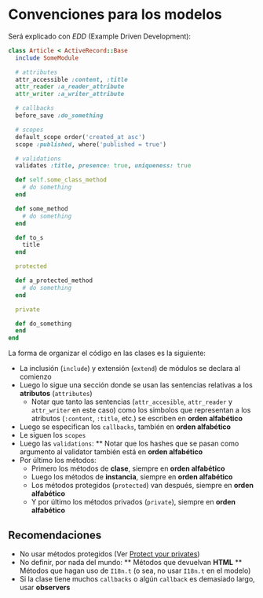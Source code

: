 # Convenciones para los modelos

Será explicado con *EDD* (Example Driven Development):

```ruby
class Article < ActiveRecord::Base
  include SomeModule

  # attributes
  attr_accessible :content, :title
  attr_reader :a_reader_attribute
  attr_writer :a_writer_attribute

  # callbacks
  before_save :do_something

  # scopes
  default_scope order('created_at asc')
  scope :published, where('published = true')

  # validations
  validates :title, presence: true, uniqueness: true

  def self.some_class_method
    # do something
  end

  def some_method
    # do something
  end

  def to_s
    title
  end

  protected

  def a_protected_method
    # do something
  end

  private

  def do_something
  end
end

```

La forma de organizar el código en las clases es la siguiente:

* La inclusión (`include`) y extensión (`extend`) de módulos se declara al
  comienzo
* Luego lo sigue una sección donde se usan las sentencias relativas a los
  **atributos** (`attributes`)
  * Notar que tanto las sentencias (`attr_accesible`, `attr_reader` y
    `attr_writer` en este caso) como los simbolos que representan a los
    atributos (`:content`, `:title`, etc.) se escriben en **orden alfabético**
* Luego se especifican los `callbacks`, también en **orden alfabético**
* Le siguen los `scopes`
* Luego las `validations`:
  ** Notar que los hashes que se pasan como argumento al validator también
     está en **orden alfabético**
* Por último los métodos:
  * Primero los métodos de **clase**, siempre en **orden alfabético**
  * Luego los métodos de **instancia**, siempre en **orden alfabético**
  * Los métodos protegidos (`protected`) van después, siempre en **orden
    alfabético**
  * Y por último los métodos privados (`private`), siempre en **orden
    alfabético**

## Recomendaciones

* No usar métodos protegidos (Ver [Protect your privates](http://robots.thoughtbot.com/post/31794893208/protect-your-privates))
* No definir, por nada del mundo:
  ** Métodos que devuelvan **HTML**
  ** Métodos que hagan uso de `I18n.t` (o sea, no usar `I18n.t` en el modelo)
* Si la clase tiene muchos `callbacks` o algún `callback` es demasiado largo,
  usar **observers**

